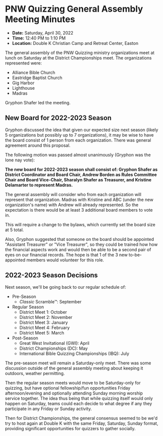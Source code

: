 # PNW Quizzing General Assembly Meeting Minutes

- **Date:** Saturday, April 30, 2022
- **Time:** 12:40 PM to 1:10 PM
- **Location:** Double K Christian Camp and Retreat Center, Easton

The general assembly of the PNW Quizzing ministry organizations meet at lunch on
Saturday at the District Championships meet. The organizations represented were:

- Alliance Bible Church
- Eastridge Baptist Church
- Gig Harbor
- Lighthouse
- Madras

Gryphon Shafer led the meeting.

## New Board for 2022-2023 Season

Gryphon discussed the idea that given our expected size next
season (likely 5 organizations but possibly up to 7 organizations), it may be wise
to have the board consist of 1 person from each organization.
There was general agreement around this proposal.

The following motion was passed almost unanimously (Gryphon was the lone nay vote):

**The new board for 2022-2023 season shall consist of: Gryphon Shafer as
District Coordinator and Board Chair, Andrew Borden as Rules Committee Chair
and Board Vice-Chair, Sharalyn Shafer as Treasurer, and Kristine Delamarter to
represent Madras.**

The general assembly will consider who from each organization will represent
that organization. Madras with Kristine and ABC (under the new organization's
name) with Andrew will already represented. So the expectation is there would be
at least 3 additional board members to vote in.

This will require a change to the bylaws, which currently set the board size at
5 total.

Also, Gryphon suggested that someone on the board should be appointed
"Assistant Treasurer" or "Vice Treasurer", so they could be trained how how the
financial aspects work and would then be able to be a second pair of eyes on
our financial records. The hope is that 1 of the 3 new to-be-appointed members
would volunteer for this role.

## 2022-2023 Season Decisions

Next season, we'll be going back to our regular schedule of:

- Pre-Season
    - <i>Classic</i> Scramble™: September
- Regular Season
    - District Meet 1: October
    - District Meet 2: November
    - District Meet 3: January
    - District Meet 4: February
    - District Meet 5: March
- Post-Season
    - Great West Invitational (GWI): April
    - District Championships (DC): May
    - International Bible Quizzing Championships (IBQ): July

The pre-season meet will remain a Saturday-only meet. There was some discussion
outside of the general assembly meeting about keeping it outdoors, weather
permitting.

Then the regular season meets would move to be Saturday-only for quizzing, but
have optional fellowship/fun opportunities Friday afternoon/evening and
optionally attending Sunday morning worship service together. The idea thus
being that while quizzing itself would only happen on Saturday, teams could each
decide to what degree if any they participate in any Friday or Sunday activity.

Then for District Championships, the general consensus seemed to be we'd try to
host again at Double K with the same Friday, Saturday, Sunday format, providing
significant opportunities for quizzers to gather socially.
